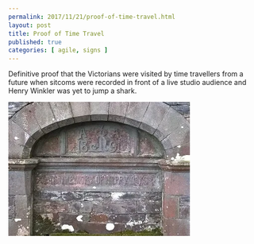 ```yaml
---
permalink: 2017/11/21/proof-of-time-travel.html
layout: post
title: Proof of Time Travel
published: true
categories: [ agile, signs ]
---
```


Definitive proof that the Victorians were visited by time travellers from a future when sitcoms were 
recorded in front of a live studio audience and Henry Winkler was yet to jump a shark.

![sign](/img/posts/proof-of-time-travel/proof-of-time-travel.webp)

